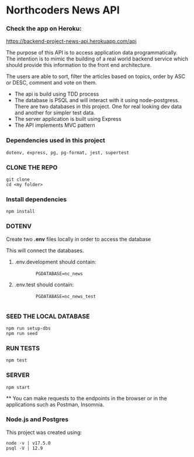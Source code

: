 # Northcoders News API

### Check the app on Heroku:
https://backend-project-news-api.herokuapp.com/api

<p>The purpose of this API is to access application data programmatically.</br>
The intention is to mimic the building of a real world backend service which should provide this information to the front end architecture.</p>
<p>The users are able to sort, filter the articles based on topics, order by ASC or DESC, comment and vote on them.</p>
    
  <ul>
      <li>The api is build using TDD process </li>
      <li>The database is PSQL and will interact with it using node-postgress.</br>
          There are two databases in this project. One for real looking dev data and another for simpler test data.
       </li>
      <li>The server application is built using Express</li>
      <li> The API implements MVC pattern</li>
  </ul>

### Dependencies used in this project
```
dotenv, express, pg, pg-format, jest, supertest
```
### CLONE THE REPO

```
git clone
cd <my folder>
```

### Install dependencies
```
npm install
```
### DOTENV
<p>Create two <strong>.env</strong> files locally in order to access the database</p>
<p>This will connect the databases.</p>

<ol>
  <li>.env.development should contain:</br>
      <code>
        PGDATABASE=nc_news
      </code>
    </li>
    <li>.env.test should contain:</br>
      <code>
        PGDATABASE=nc_news_test
      </code>
    </li>
</ol>

  ### SEED THE LOCAL DATABASE
  ```
  npm run setup-dbs
  npm run seed
  ```

  ### RUN TESTS
  ```
  npm test
  ```

  ### SERVER
  ```
  npm start
  ```

 ** You can make requests to the endpoints in the browser or in the applications such as Postman, Insomnia.

  ### Node.js and Postgres
  <p>This project was created using:</p>

  ```
  node -v | v17.5.0
  psql -V | 12.9
  ```




